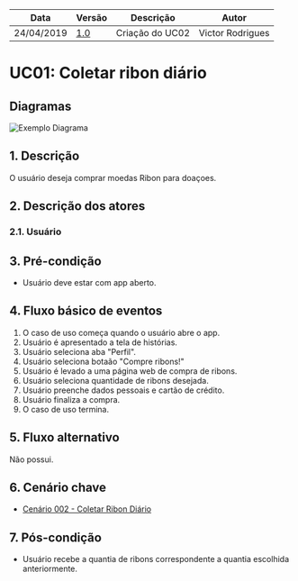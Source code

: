 | Data       | Versão  | Descrição       | Autor            |
| ---------- | ------- | --------------- | ---------------- |
| 24/04/2019 | [1.0]() | Criação do UC02 | Victor Rodrigues |


# UC01: Coletar ribon diário

## Diagramas
![Exemplo Diagrama]()


## 1. Descrição
O usuário deseja comprar moedas Ribon para doaçoes.

## 2. Descrição dos atores

### 2.1. Usuário

## 3. Pré-condição
- Usuário deve estar com app aberto.

## 4. Fluxo básico de eventos
1. O caso de uso começa quando o usuário abre o app.
2. Usuário é apresentado a tela de histórias.
3. Usuário seleciona aba "Perfil".
4. Usuário seleciona botaão "Compre ribons!"
5. Usuário é levado a uma página web de compra de ribons.
6. Usuário seleciona quantidade de ribons desejada.
7. Usuário preenche dados pessoais e cartão de crédito.
8. Usuário finaliza a compra.
9. O caso de uso termina.

## 5. Fluxo alternativo
Não possui.

## 6. Cenário chave

- [Cenário 002 - Coletar Ribon Diário](https://github.com/requisitos-2019-1/Ribon/blob/master/Modelagem%20de%20Requisitos/Cenarios/Comprar_Ribon.md)

## 7. Pós-condição
- Usuário recebe a quantia de ribons correspondente a quantia escolhida anteriormente.
